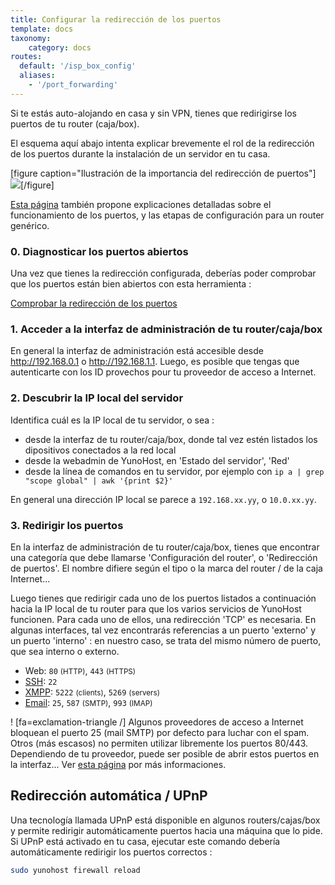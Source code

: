 ```yaml
---
title: Configurar la redirección de los puertos
template: docs
taxonomy:
    category: docs
routes:
  default: '/isp_box_config'
  aliases:
    - '/port_forwarding'
---
```


Si te estás auto-alojando en casa y sin VPN, tienes que redirigirse los puertos de tu router (caja/box).

El esquema aquí abajo intenta explicar brevemente el rol de la redirección de los puertos durante la instalación de un servidor en tu casa.

[figure caption="Ilustración de la importancia del redirección de puertos"]![](/img/portForwarding_en.png)[/figure]

[Esta página](https://www.testdevelocidad.es/configuraciones/abrir-correctamente-los-puertos-router/) también propone explicaciones detalladas sobre el funcionamiento de los puertos, y las etapas de configuración para un router genérico.

### 0. Diagnosticar los puertos abiertos

Una vez que tienes la redirección configurada, deberías poder comprobar que los puertos están bien abiertos con esta herramienta :

<a class="btn btn-default" href="http://ports.yunohost.org">Comprobar la redirección de los puertos</a>

### 1. Acceder a la interfaz de administración de tu router/caja/box

En general la interfaz de administración está accesible desde <http://192.168.0.1> o <http://192.168.1.1>.
Luego, es posible que tengas que autenticarte con los ID provechos pour tu proveedor de acceso a Internet.

### 2. Descubrir la IP local del servidor

Identifica cuál es la IP local de tu servidor, o sea :

- desde la interfaz de tu router/caja/box, donde tal vez estén listados los dipositivos conectados a la red local
- desde la webadmin de YunoHost, en 'Estado del servidor', 'Red'
- desde la línea de comandos en tu servidor, por ejemplo con `ip a | grep "scope global" | awk '{print $2}'`

En general una dirección IP local se parece a `192.168.xx.yy`, o `10.0.xx.yy`.

### 3. Redirigir los puertos

En la interfaz de administración de tu router/caja/box, tienes que encontrar una categoría que debe llamarse 'Configuración del router', o 'Redirección de puertos'. El nombre difiere según el tipo o la marca del router / de la caja Internet...

Luego tienes que redirigir cada uno de los puertos listados a continuación hacia la IP local de tu router para que los varios servicios de YunoHost funcionen. Para cada uno de ellos, una redirección 'TCP' es necesaria. En algunas interfaces, tal vez encontrarás referencias a un puerto 'externo' y un puerto 'interno' : en nuestro caso, se trata del mismo número de puerto, que sea interno o externo.

- Web: `80` <small>(HTTP)</small>, `443` <small>(HTTPS)</small>
- [SSH](/administer/admin_guide/command_line): `22`
- [XMPP](https://wikipedia.org/wiki/XMPP): `5222` <small>(clients)</small>, `5269` <small>(servers)</small>
- [Email](/administer/admin_guide/email): `25`, `587` <small>(SMTP)</small>, `993` <small>(IMAP)</small>

! [fa=exclamation-triangle /] Algunos proveedores de acceso a Internet bloquean el puerto 25 (mail SMTP) por defecto para luchar con el spam. Otros (más escasos) no permiten utilizar libremente los puertos 80/443. Dependiendo de tu proveedor, puede ser posible de abrir estos puertos en la interfaz... Ver [esta página](/install/providers/isp/) por más informaciones.

## Redirección automática / UPnP

Una tecnología llamada UPnP está disponible en algunos routers/cajas/box y permite redirigir automáticamente puertos hacia una máquina que lo pide. Si UPnP está activado en tu casa, ejecutar este comando debería automáticamente redirigir los puertos correctos :

```bash
sudo yunohost firewall reload
```
